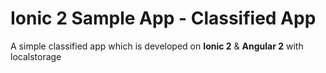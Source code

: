 # Ionic 2 Sample App - Classified App

A simple classified app which is developed on **Ionic 2** & **Angular 2** with localstorage


